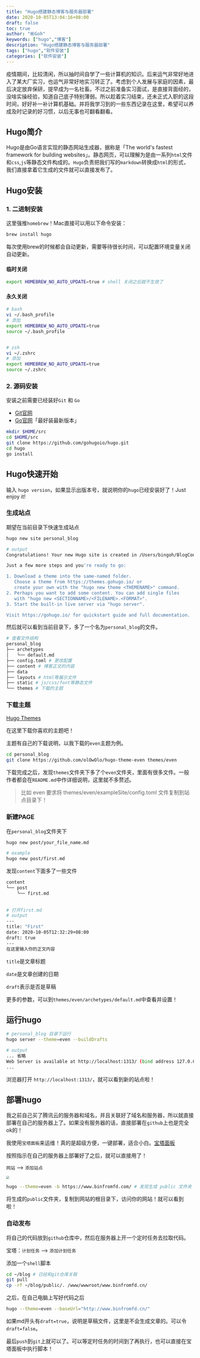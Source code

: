 ```yaml
---
title: "Hugo搭建静态博客与服务器部署"
date: 2020-10-05T13:04:16+08:00
draft: false
toc: true
author: "彬Goh"
keywords: ["hugo","博客"]
description: "Hugo搭建静态博客与服务器部署"
tags: ["hugo","软件安装"]
categories: ["软件安装"]
---
```

   
   疫情期间，比较清闲，所以抽时间自学了一些计算机的知识。后来运气非常好地进入了某大厂实习，也运气非常好地实习转正了。考虑到个人发展与家庭的因素，最后决定放弃保研，提早成为一名社畜。不过之前准备实习面试，是直接背面经的，没啥实操经验，知道自己底子特别薄弱。所以趁着实习结束，还未正式入职的这段时间，好好补一补计算机基础。并将我学习到的一些东西记录在这里，希望可以养成及时记录的好习惯，以后无事也可翻看翻看。
   
   ## Hugo简介
   
   Hugo是由Go语言实现的静态网站生成器，据称是「The world's fastest framework for building websites」。静态网页，可以理解为是由一系列`html`文件和`css`,`js`等静态文件构成的。`Hugo`负责把我们写的`markdown`转换成`html`的形式，我们直接拿着它生成的文件就可以直接发布了。
   
   ## Hugo安装
   
   ### 1. 二进制安装
   
   这里强推`homebrew`！Mac直接可以用以下命令安装：
   
   ```bash
   brew install hugo
   ```
   
   每次使用brew的时候都会自动更新，需要等待很长时间，可以配置环境变量关闭自动更新。
   
   #### 临时关闭
   
   ```bash
   export HOMEBREW_NO_AUTO_UPDATE=true # shell 关闭之后就不生效了
   ```
   
   #### 永久关闭
   
   ```bash
   # bash
   vi ~/.bash_profile
   # 添加
   export HOMEBREW_NO_AUTO_UPDATE=true
   source ~/.bash_profile
   
   
   # zsh
   vi ~/.zshrc
   # 添加
   export HOMEBREW_NO_AUTO_UPDATE=true
   source ~/.zshrc
   ```
   
   ### 2. 源码安装
   
   安装之前需要已经装好`Git` 和 `Go`
   
   - [Git官网](https://git-scm.com)
   - [Go官网](https://golang.org/dl/)「最好装最新版本」
   
   ```bash
   mkdir $HOME/src
   cd $HOME/src
   git clone https://github.com/gohugoio/hugo.git
   cd hugo
   go install
   ```
   
   ## Hugo快速开始
   
   输入 `hugo version`，如果显示出版本号，就说明你的`hugo`已经安装好了！Just enjoy it!
   
   ### 生成站点
   
   期望在当前目录下快速生成站点
   
   ```bash
   hugo new site personal_blog
   
   # output
   Congratulations! Your new Hugo site is created in /Users/bingoh/BlogContent/personal_blog.
   
   Just a few more steps and you're ready to go:
   
   1. Download a theme into the same-named folder.
      Choose a theme from https://themes.gohugo.io/ or
      create your own with the "hugo new theme <THEMENAME>" command.
   2. Perhaps you want to add some content. You can add single files
      with "hugo new <SECTIONNAME>/<FILENAME>.<FORMAT>".
   3. Start the built-in live server via "hugo server".
   
   Visit https://gohugo.io/ for quickstart guide and full documentation.
   ```
   
   然后就可以看到当前目录下，多了一个名为`personal_blog`的文件。
   
   ```bash
   # 查看文件结构
   personal_blog
   ├── archetypes
   │   └── default.md
   ├── config.toml # 更改配置
   ├── content # 博客正文的内容
   ├── data
   ├── layouts # html等展示文件
   ├── static # js/css/font等静态文件
   └── themes # 下载的主题
   ```
   
   ### 下载主题
   
   [Hugo Themes](https://themes.gohugo.io/)
   
   在这里下载你喜欢的主题吧！
   
   主题有自己的下载说明，以我下载的`even`主题为例。
   
   ```bash
   cd personal_blog
   git clone https://github.com/olOwOlo/hugo-theme-even themes/even
   ```
   
   下载完成之后，发现`themes`文件夹下多了个`even`文件夹，里面有很多文件。一般作者都会在`README.md`中作详细说明，这里就不多赘述。
   
   > 比如 even 要求将 themes/even/exampleSite/config.toml 文件复制到站点目录下！
   
   ### 新建PAGE
   
   在`personal_blog`文件夹下
   
   ```bash
   hugo new post/your_file_name.md
   
   # example
   hugo new post/first.md
   ```
   
   发现`content`下面多了一些文件
   
   ```bash
   content
   └── post
       └── first.md
       
       
   # 打开first.md
   # output
   ---
   title: "First"
   date: 2020-10-05T12:32:29+08:00
   draft: true
   ---
   在这里输入你的正文内容
   ```
   
   `title`是文章标题
   
   `date`是文章创建的日期
   
   `draft`表示是否是草稿
   
   更多的参数，可以到`themes/even/archetypes/default.md`中查看并设置！
   
   ## 运行hugo
   
   ```bash
   # personal_blog 目录下运行
   hugo server --theme=even --buildDrafts
   
   # output
   ... 省略
   Web Server is available at http://localhost:1313/ (bind address 127.0.0.1)
   ...
   ```
   
   浏览器打开 `http://localhost:1313/`，就可以看到新的站点啦！
   
   
   
   ## 部署hugo
   
   我之前自己买了腾讯云的服务器和域名，并且关联好了域名和服务器，所以就直接部署在自己的服务器上了。如果没有服务器的话，直接部署在`github`上也是完全ok的！
   
   我使用`宝塔面板`来运维！真的是超级方便，一键部署，适合小白。[宝塔面板](https://www.bt.cn)
   
   按照指示在自己的服务器上部署好了之后，就可以直接用了！
   
   `网站` -->  `添加站点`
   
   <img src="https://tva1.sinaimg.cn/large/007S8ZIlgy1gjed4rt5clj31900u0gs8.jpg" style="zoom:50%;" />
   
   ```bash
   hugo --theme=even -b https://www.binfromfd.com/ # 发现生成 public 文件夹
   ```
   
   将生成的`public`文件夹，复制到网站的根目录下，访问你的网站！就可以看到啦！
   
   ### 自动发布
   
   将自己的代码放到`github`仓库中，然后在服务器上开一个定时任务去拉取代码。
   
   宝塔：`计划任务` --> `添加计划任务`
   
   添加一个`shell`脚本
   
   ```bash
   cd ~/blog # 已经和git仓库关联
   git pull
   cp -rf ~/blog/public/. /www/wwwroot/www.binfromfd.cn/
   ```
   
   之后，在自己电脑上写好代码之后
   
   ```bash
   hugo --theme=even --baseUrl="http://www.binfromfd.cn/"
   ```
   
   如果md开头有`draft=true`，说明是草稿文件，这里是不会生成文章的。可以令`draft=false`。
   
   最后`push`到`git`上就可以了。可以等定时任务的时间到了再执行，也可以直接在宝塔面板中执行脚本！